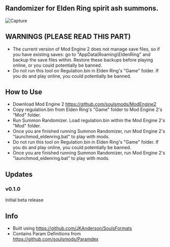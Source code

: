 ## Randomizer for Elden Ring spirit ash summons.

![Capture](https://user-images.githubusercontent.com/55667610/161849780-02396cfa-7d6b-4c7a-8d81-33a83db09905.PNG)

## WARNINGS (PLEASE READ THIS PART)
- The current version of Mod Engine 2 does not manage save files, so if you have existing saves: go to "AppData\Roaming\EldenRing" and backup the save files within. Restore these backups before playing online, or you could potentially be banned.
- Do not run this tool on Regulation.bin in Elden Ring's "Game" folder. If you do and play online, you could potentially be banned.

## How to Use
- Download Mod Engine 2 https://github.com/soulsmods/ModEngine2
- Copy regulation.bin from Elden Ring's "Game" folder to Mod Engine 2's "Mod" folder.
- Run Summon Randomizer. Load regulation.bin within the Mod Engine 2's "Mod" folder.
- Once you are finished running Summon Randomizer, run Mod Engine 2's "launchmod_eldenring.bat" to play with mods.
- Do not run this tool on Regulation.bin in Elden Ring's "Game" folder. If you do and play online, you could potentially be banned.
- Once you are finished running Summon Randomizer, run Mod Engine 2's "launchmod_eldenring.bat" to play with mods.

## Updates
### v0.1.0
Initial beta release

## Info
- Built using https://github.com/JKAnderson/SoulsFormats
- Contains Param Definitions from https://github.com/soulsmods/Paramdex
